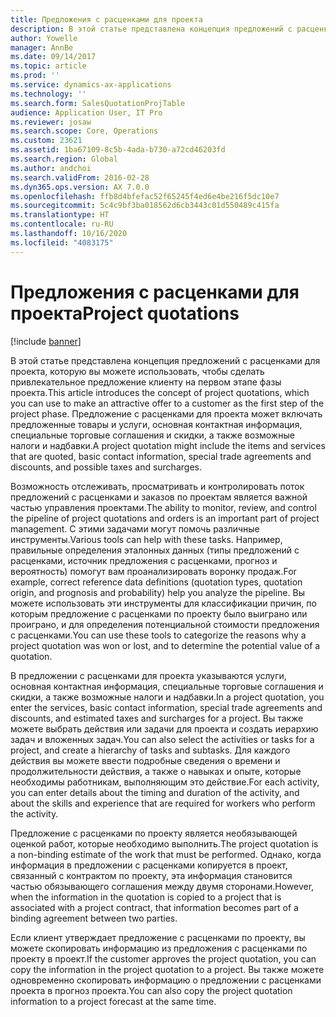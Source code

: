 ```yaml
---
title: Предложения с расценками для проекта
description: В этой статье представлена концепция предложений с расценками для проекта, которую вы можете использовать, чтобы сделать привлекательное предложение клиенту на первом этапе фазы проекта. Предложение с расценками для проекта может включать предложенные товары и услуги, основная контактная информация, специальные торговые соглашения и скидки, а также возможные налоги и надбавки.
author: Yowelle
manager: AnnBe
ms.date: 09/14/2017
ms.topic: article
ms.prod: ''
ms.service: dynamics-ax-applications
ms.technology: ''
ms.search.form: SalesQuotationProjTable
audience: Application User, IT Pro
ms.reviewer: josaw
ms.search.scope: Core, Operations
ms.custom: 23621
ms.assetid: 1ba67109-8c5b-4ada-b730-a72cd46203fd
ms.search.region: Global
ms.author: andchoi
ms.search.validFrom: 2016-02-28
ms.dyn365.ops.version: AX 7.0.0
ms.openlocfilehash: ffb8d4bfefac52f65245f4ed6e4be216f5dc10e7
ms.sourcegitcommit: 5c4c9bf3ba018562d6cb3443c01d550489c415fa
ms.translationtype: HT
ms.contentlocale: ru-RU
ms.lasthandoff: 10/16/2020
ms.locfileid: "4083175"
---
```

# <a name="project-quotations"></a><span data-ttu-id="a937d-104">Предложения с расценками для проекта</span><span class="sxs-lookup"><span data-stu-id="a937d-104">Project quotations</span></span>

[!include [banner](../includes/banner.md)]

<span data-ttu-id="a937d-105">В этой статье представлена концепция предложений с расценками для проекта, которую вы можете использовать, чтобы сделать привлекательное предложение клиенту на первом этапе фазы проекта.</span><span class="sxs-lookup"><span data-stu-id="a937d-105">This article introduces the concept of project quotations, which you can use to make an attractive offer to a customer as the first step of the project phase.</span></span> <span data-ttu-id="a937d-106">Предложение с расценками для проекта может включать предложенные товары и услуги, основная контактная информация, специальные торговые соглашения и скидки, а также возможные налоги и надбавки.</span><span class="sxs-lookup"><span data-stu-id="a937d-106">A project quotation might include the items and services that are quoted, basic contact information, special trade agreements and discounts, and possible taxes and surcharges.</span></span> 

<span data-ttu-id="a937d-107">Возможность отслеживать, просматривать и контролировать поток предложений с расценками и заказов по проектам является важной частью управления проектами.</span><span class="sxs-lookup"><span data-stu-id="a937d-107">The ability to monitor, review, and control the pipeline of project quotations and orders is an important part of project management.</span></span> <span data-ttu-id="a937d-108">С этими задачами могут помочь различные инструменты.</span><span class="sxs-lookup"><span data-stu-id="a937d-108">Various tools can help with these tasks.</span></span> <span data-ttu-id="a937d-109">Например, правильные определения эталонных данных (типы предложений с расценками, источник предложения с расценками, прогноз и вероятность) помогут вам проанализировать воронку продаж.</span><span class="sxs-lookup"><span data-stu-id="a937d-109">For example, correct reference data definitions (quotation types, quotation origin, and prognosis and probability) help you analyze the pipeline.</span></span> <span data-ttu-id="a937d-110">Вы можете использовать эти инструменты для классификации причин, по которым предложение с расценками по проекту было выиграно или проиграно, и для определения потенциальной стоимости предложения с расценками.</span><span class="sxs-lookup"><span data-stu-id="a937d-110">You can use these tools to categorize the reasons why a project quotation was won or lost, and to determine the potential value of a quotation.</span></span> 

<span data-ttu-id="a937d-111">В предложении с расценками для проекта указываются услуги, основная контактная информация, специальные торговые соглашения и скидки, а также возможные налоги и надбавки.</span><span class="sxs-lookup"><span data-stu-id="a937d-111">In a project quotation, you enter the services, basic contact information, special trade agreements and discounts, and estimated taxes and surcharges for a project.</span></span> <span data-ttu-id="a937d-112">Вы также можете выбрать действия или задачи для проекта и создать иерархию задач и вложенных задач.</span><span class="sxs-lookup"><span data-stu-id="a937d-112">You can also select the activities or tasks for a project, and create a hierarchy of tasks and subtasks.</span></span> <span data-ttu-id="a937d-113">Для каждого действия вы можете ввести подробные сведения о времени и продолжительности действия, а также о навыках и опыте, которые необходимы работникам, выполняющим это действие.</span><span class="sxs-lookup"><span data-stu-id="a937d-113">For each activity, you can enter details about the timing and duration of the activity, and about the skills and experience that are required for workers who perform the activity.</span></span> 

<span data-ttu-id="a937d-114">Предложение с расценками по проекту является необязывающей оценкой работ, которые необходимо выполнить.</span><span class="sxs-lookup"><span data-stu-id="a937d-114">The project quotation is a non-binding estimate of the work that must be performed.</span></span> <span data-ttu-id="a937d-115">Однако, когда информация в предложении с расценками копируется в проект, связанный с контрактом по проекту, эта информация становится частью обязывающего соглашения между двумя сторонами.</span><span class="sxs-lookup"><span data-stu-id="a937d-115">However, when the information in the quotation is copied to a project that is associated with a project contract, that information becomes part of a binding agreement between two parties.</span></span> 

<span data-ttu-id="a937d-116">Если клиент утверждает предложение с расценками по проекту, вы можете скопировать информацию из предложения с расценками по проекту в проект.</span><span class="sxs-lookup"><span data-stu-id="a937d-116">If the customer approves the project quotation, you can copy the information in the project quotation to a project.</span></span> <span data-ttu-id="a937d-117">Вы также можете одновременно скопировать информацию о предложении с расценками проекта в прогноз проекта.</span><span class="sxs-lookup"><span data-stu-id="a937d-117">You can also copy the project quotation information to a project forecast at the same time.</span></span>



